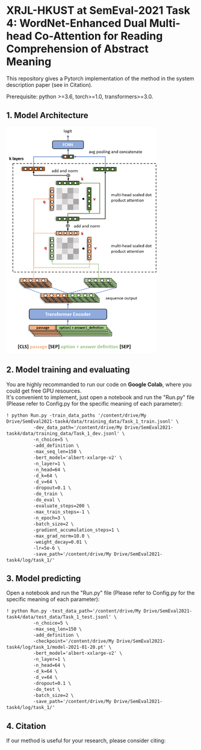 # XRJL-HKUST at SemEval-2021 Task 4: WordNet-Enhanced Dual Multi-head Co-Attention for Reading Comprehension of Abstract Meaning

This repository gives a Pytorch implementation of the method in the system description paper (see in Citation).

Prerequisite: python >=3.6, torch>=1.0, transformers>=3.0.

## 1. Model Architecture

<img src="https://github.com/zzshou/RCAM/blob/master/Model/model%20architecture.png" width="400" height="600">

## 2. Model training and evaluating
You are highly recommanded to run our code on **Google Colab**, where you could get free GPU resources.  
It's convenient to implement, just open a notebook and run the "Run.py" file (Please refer to Config.py for the specific meaning of each parameter):
```
! python Run.py -train_data_paths '/content/drive/My Drive/SemEval2021-task4/data/training_data/Task_1_train.jsonl' \
          -dev_data_path='/content/drive/My Drive/SemEval2021-task4/data/training_data/Task_1_dev.jsonl' \
          -n_choice=5 \
          -add_definition \
          -max_seq_len=150 \
          -bert_model='albert-xxlarge-v2' \
          -n_layer=1 \
          -n_head=64 \
          -d_k=64 \
          -d_v=64 \
          -dropout=0.1 \
          -do_train \
          -do_eval \
          -evaluate_steps=200 \
          -max_train_steps=-1 \
          -n_epoch=3 \
          -batch_size=2 \
          -gradient_accumulation_steps=1 \
          -max_grad_norm=10.0 \
          -weight_decay=0.01 \
          -lr=5e-6 \
          -save_path='/content/drive/My Drive/SemEval2021-task4/log/task_1/'
```

## 3. Model predicting
Open a notebook and run the "Run.py" file (Please refer to Config.py for the specific meaning of each parameter):
```
! python Run.py -test_data_path='/content/drive/My Drive/SemEval2021-task4/data/test_data/Task_1_test.jsonl' \
          -n_choice=5 \
          -max_seq_len=150 \
          -add_definition \
          -checkpoint='/content/drive/My Drive/SemEval2021-task4/log/task_1/model-2021-01-20.pt' \
          -bert_model='albert-xxlarge-v2' \
          -n_layer=1 \
          -n_head=64 \
          -d_k=64 \
          -d_v=64 \
          -dropout=0.1 \
          -do_test \
          -batch_size=2 \
          -save_path='/content/drive/My Drive/SemEval2021-task4/log/task_1/'
```

## 4. Citation
If our method is useful for your research, please consider citing:
